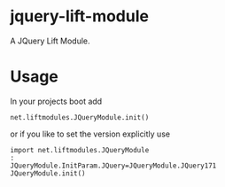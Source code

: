 jquery-lift-module
==================

A JQuery Lift Module.

Usage
=====

In your projects boot add 

    net.liftmodules.JQueryModule.init() 

or if you like to set the version explicitly use 

    import net.liftmodules.JQueryModule
    :
    JQueryModule.InitParam.JQuery=JQueryModule.JQuery171
    JQueryModule.init()


